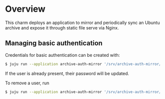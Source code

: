 # Overview

This charm deploys an application to mirror and periodically sync an Ubuntu
archive and expose it through static file serve via Nginx.


## Managing basic authentication

Credentials for basic authentication can be created with:

```bash
$ juju run --application archive-auth-mirror '/srv/archive-auth-mirror/bin/manage-user add <user> <pass>'
```

If the user is already present, their password will be updated.

To remove a user, run

```bash
$ juju run --application archive-auth-mirror '/srv/archive-auth-mirror/bin/manage-user remove <user>'
```
